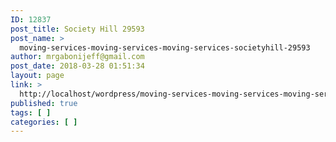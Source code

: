 ```yaml
---
ID: 12837
post_title: Society Hill 29593
post_name: >
  moving-services-moving-services-moving-services-societyhill-29593
author: mrgabonijeff@gmail.com
post_date: 2018-03-28 01:51:34
layout: page
link: >
  http://localhost/wordpress/moving-services-moving-services-moving-services-societyhill-29593/
published: true
tags: [ ]
categories: [ ]
---
```


